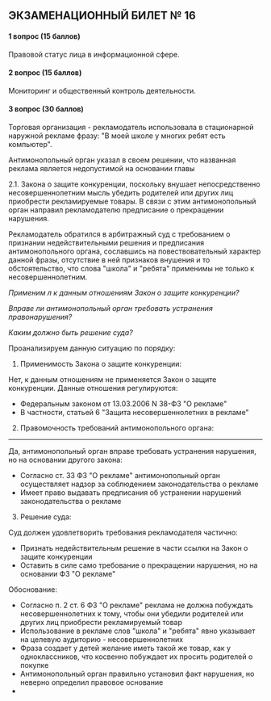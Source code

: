 ## ЭКЗАМЕНАЦИОННЫЙ БИЛЕТ № 16
#### 1 вопрос (15 баллов)
Правовой статус лица в информационной сфере.

#### 2 вопрос (15 баллов)
Мониторинг и общественный контроль деятельности.

#### 3 вопрос (30 баллов)

Торговая организация - рекламодатель использовала в стационарной наружной рекламе фразу: "В моей школе у многих ребят есть компьютер".

Антимонопольный орган указал в своем решении, что названная реклама является недопустимой на основании главы 

2.1. Закона о защите конкуренции, поскольку внушает непосредственно несовершеннолетним мысль убедить родителей или других лиц приобрести рекламируемые товары. В связи с этим антимонопольный орган направил рекламодателю предписание о прекращении нарушения.

Рекламодатель обратился в арбитражный суд с требованием о признании недействительными решения и предписания антимонопольного органа, сославшись на повествовательный характер данной фразы, отсутствие в ней признаков внушения и то обстоятельство, что слова "школа" и "ребята" применимы не только к несовершеннолетним.

_Применим л к данным отношениям Закон о защите конкуренции?_

_Вправе ли антимонопольный орган требовать устранения правонарушения?_

_Каким должно быть решение суда?_


Проанализируем данную ситуацию по порядку:

1. Применимость Закона о защите конкуренции:

Нет, к данным отношениям не применяется Закон о защите конкуренции. Данные отношения регулируются:
- Федеральным законом от 13.03.2006 N 38-ФЗ "О рекламе"
- В частности, статьей 6 "Защита несовершеннолетних в рекламе"

2. Правомочность требований антимонопольного органа:

---

Да, антимонопольный орган вправе требовать устранения нарушения, но на основании другого закона:
- Согласно ст. 33 ФЗ "О рекламе" антимонопольный орган осуществляет надзор за соблюдением законодательства о рекламе
- Имеет право выдавать предписания об устранении нарушений законодательства о рекламе

3. Решение суда:

Суд должен удовлетворить требования рекламодателя частично:
- Признать недействительным решение в части ссылки на Закон о защите конкуренции
- Оставить в силе само требование о прекращении нарушения, но на основании ФЗ "О рекламе"

Обоснование:
- Согласно п. 2 ст. 6 ФЗ "О рекламе" реклама не должна побуждать несовершеннолетних к тому, чтобы они убедили родителей или других лиц приобрести рекламируемый товар
- Использование в рекламе слов "школа" и "ребята" явно указывает на целевую аудиторию - несовершеннолетних
- Фраза создает у детей желание иметь такой же товар, как у одноклассников, что косвенно побуждает их просить родителей о покупке
- Антимонопольный орган правильно установил факт нарушения, но неверно определил правовое основание
- 